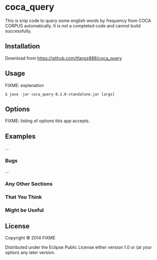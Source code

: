 # coca_query 

This is snip code to query some english words by frequency from COCA CORPUS automatically. It is not a completed code and cannot build successfully.

## Installation

Download from https://github.com/tfangz888/coca_query

## Usage

FIXME: explanation

    $ java -jar coca_query-0.1.0-standalone.jar [args]

## Options

FIXME: listing of options this app accepts.

## Examples

...

### Bugs

...

### Any Other Sections
### That You Think
### Might be Useful

## License

Copyright © 2014 FIXME

Distributed under the Eclipse Public License either version 1.0 or (at
your option) any later version.
